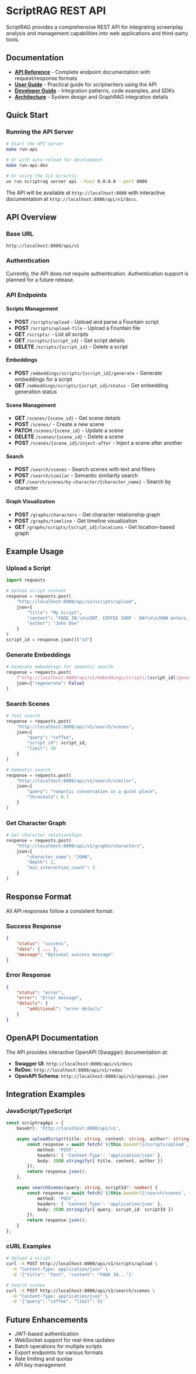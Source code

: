 # ScriptRAG REST API

ScriptRAG provides a comprehensive REST API for integrating screenplay analysis and
management capabilities into web applications and third-party tools.

## Documentation

- **[API Reference](./api-reference.md)** - Complete endpoint documentation with
  request/response formats
- **[User Guide](./user-guide.md)** - Practical guide for scriptwriters using the API
- **[Developer Guide](./developer-guide.md)** - Integration patterns, code examples, and SDKs
- **[Architecture](./architecture.md)** - System design and GraphRAG integration details

## Quick Start

### Running the API Server

```bash
# Start the API server
make run-api

# Or with auto-reload for development
make run-api-dev

# Or using the CLI directly
uv run scriptrag server api --host 0.0.0.0 --port 8000
```

The API will be available at `http://localhost:8000` with interactive documentation
at `http://localhost:8000/api/v1/docs`.

## API Overview

### Base URL

```text
http://localhost:8000/api/v1
```

### Authentication

Currently, the API does not require authentication. Authentication support is
planned for a future release.

### API Endpoints

#### Scripts Management

- **POST** `/scripts/upload` - Upload and parse a Fountain script
- **POST** `/scripts/upload-file` - Upload a Fountain file
- **GET** `/scripts/` - List all scripts
- **GET** `/scripts/{script_id}` - Get script details
- **DELETE** `/scripts/{script_id}` - Delete a script

#### Embeddings

- **POST** `/embeddings/scripts/{script_id}/generate` - Generate embeddings for a script
- **GET** `/embeddings/scripts/{script_id}/status` - Get embedding generation status

#### Scene Management

- **GET** `/scenes/{scene_id}` - Get scene details
- **POST** `/scenes/` - Create a new scene
- **PATCH** `/scenes/{scene_id}` - Update a scene
- **DELETE** `/scenes/{scene_id}` - Delete a scene
- **POST** `/scenes/{scene_id}/inject-after` - Inject a scene after another

#### Search

- **POST** `/search/scenes` - Search scenes with text and filters
- **POST** `/search/similar` - Semantic similarity search
- **GET** `/search/scenes/by-character/{character_name}` - Search by character

#### Graph Visualization

- **POST** `/graphs/characters` - Get character relationship graph
- **POST** `/graphs/timeline` - Get timeline visualization
- **GET** `/graphs/scripts/{script_id}/locations` - Get location-based graph

## Example Usage

### Upload a Script

```python
import requests

# Upload script content
response = requests.post(
    "http://localhost:8000/api/v1/scripts/upload",
    json={
        "title": "My Script",
        "content": "FADE IN:\n\nINT. COFFEE SHOP - DAY\n\nJOHN enters...",
        "author": "John Doe"
    }
)
script_id = response.json()["id"]
```

### Generate Embeddings

```python
# Generate embeddings for semantic search
response = requests.post(
    f"http://localhost:8000/api/v1/embeddings/scripts/{script_id}/generate",
    json={"regenerate": False}
)
```

### Search Scenes

```python
# Text search
response = requests.post(
    "http://localhost:8000/api/v1/search/scenes",
    json={
        "query": "coffee",
        "script_id": script_id,
        "limit": 10
    }
)

# Semantic search
response = requests.post(
    "http://localhost:8000/api/v1/search/similar",
    json={
        "query": "romantic conversation in a quiet place",
        "threshold": 0.7
    }
)
```

### Get Character Graph

```python
# Get character relationships
response = requests.post(
    "http://localhost:8000/api/v1/graphs/characters",
    json={
        "character_name": "JOHN",
        "depth": 2,
        "min_interaction_count": 3
    }
)
```

## Response Format

All API responses follow a consistent format:

### Success Response

```json
{
    "status": "success",
    "data": { ... },
    "message": "Optional success message"
}
```

### Error Response

```json
{
    "status": "error",
    "error": "Error message",
    "details": {
        "additional": "error details"
    }
}
```

## OpenAPI Documentation

The API provides interactive OpenAPI (Swagger) documentation at:

- **Swagger UI**: `http://localhost:8000/api/v1/docs`
- **ReDoc**: `http://localhost:8000/api/v1/redoc`
- **OpenAPI Schema**: `http://localhost:8000/api/v1/openapi.json`

## Integration Examples

### JavaScript/TypeScript

```typescript
const scriptragApi = {
    baseUrl: 'http://localhost:8000/api/v1',

    async uploadScript(title: string, content: string, author?: string) {
        const response = await fetch(`${this.baseUrl}/scripts/upload`, {
            method: 'POST',
            headers: { 'Content-Type': 'application/json' },
            body: JSON.stringify({ title, content, author })
        });
        return response.json();
    },

    async searchScenes(query: string, scriptId?: number) {
        const response = await fetch(`${this.baseUrl}/search/scenes`, {
            method: 'POST',
            headers: { 'Content-Type': 'application/json' },
            body: JSON.stringify({ query, script_id: scriptId })
        });
        return response.json();
    }
};
```

### cURL Examples

```bash
# Upload a script
curl -X POST http://localhost:8000/api/v1/scripts/upload \
  -H "Content-Type: application/json" \
  -d '{"title": "Test", "content": "FADE IN..."}'

# Search scenes
curl -X POST http://localhost:8000/api/v1/search/scenes \
  -H "Content-Type: application/json" \
  -d '{"query": "coffee", "limit": 5}'
```

## Future Enhancements

- JWT-based authentication
- WebSocket support for real-time updates
- Batch operations for multiple scripts
- Export endpoints for various formats
- Rate limiting and quotas
- API key management
